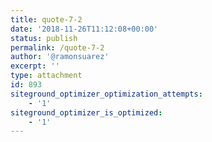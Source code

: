 ```yaml
---
title: quote-7-2
date: '2018-11-26T11:12:08+00:00'
status: publish
permalink: /quote-7-2
author: '@ramonsuarez'
excerpt: ''
type: attachment
id: 893
siteground_optimizer_optimization_attempts:
    - '1'
siteground_optimizer_is_optimized:
    - '1'
---
```

<!DOCTYPE html PUBLIC "-//W3C//DTD HTML 4.0 Transitional//EN" "http://www.w3.org/TR/REC-html40/loose.dtd">
<?xml encoding="UTF-8">
